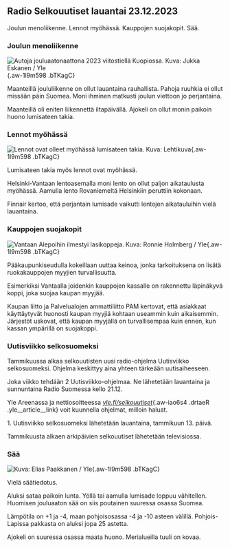 ## Radio Selkouutiset lauantai 23.12.2023

Joulun menoliikenne. Lennot myöhässä. Kauppojen suojakopit. Sää.

### Joulun menoliikenne

![Autoja jouluaatonaattona 2023 viitostiellä Kuopiossa. Kuva: Jukka Eskanen / Yle](https://images.cdn.yle.fi/image/upload/c_crop,h_2268,w_4031,x_0,y_231/ar_1.7777777777777777,c_fill,g_faces,h_675,w_1200/dpr_1.0/q_auto:eco/f_auto/fl_lossy/v1703332693/39-12200786586ca7511c4c){.aw-1l9m598 .bTKagC}

Maanteillä joululiikenne on ollut lauantaina rauhallista. Pahoja ruuhkia ei ollut missään päin Suomea. Moni ihminen matkusti joulun viettoon jo perjantaina.

Maanteillä oli eniten liikennettä iltapäivällä. Ajokeli on ollut monin paikoin huono lumisateen takia.

### Lennot myöhässä

![Lennot ovat olleet myöhässä lumisateen takia. Kuva: Lehtikuva](https://images.cdn.yle.fi/image/upload/c_crop,h_2874,w_5110,x_0,y_119/ar_1.7777777777777777,c_fill,g_faces,h_675,w_1200/dpr_1.0/q_auto:eco/f_auto/fl_lossy/v1703245066/39-1219830658573a0aee81){.aw-1l9m598 .bTKagC}

Lumisateen takia myös lennot ovat myöhässä.

Helsinki-Vantaan lentoasemalla moni lento on ollut paljon aikataulusta myöhässä. Aamulla lento Rovaniemeltä Helsinkiin peruttiin kokonaan.

Finnair kertoo, että perjantain lumisade vaikutti lentojen aikatauluihin vielä lauantaina.

### Kauppojen suojakopit

![ Vantaan Alepoihin ilmestyi lasikoppeja. Kuva: Ronnie Holmberg / Yle](https://images.cdn.yle.fi/image/upload/c_crop,h_3375,w_6000,x_0,y_125/ar_1.7777777777777777,c_fill,g_faces,h_675,w_1200/dpr_1.0/q_auto:eco/f_auto/fl_lossy/v1703173362/39-121947165845ad3b51cb){.aw-1l9m598 .bTKagC}

Pääkaupunkiseudulla kokeillaan uuttaa keinoa, jonka tarkoituksena on lisätä ruokakauppojen myyjien turvallisuutta.

Esimerkiksi Vantaalla joidenkin kauppojen kassalle on rakennettu läpinäkyvä koppi, joka suojaa kaupan myyjää.

Kaupan liitto ja Palvelualojen ammattiliitto PAM kertovat, että asiakkaat käyttäytyvät huonosti kaupan myyjiä kohtaan useammin kuin aikaisemmin. Järjestöt uskovat, että kaupan myyjällä on turvallisempaa kuin ennen, kun kassan ympärillä on suojakoppi.

### Uutisviikko selkosuomeksi

Tammikuussa alkaa selkouutisten uusi radio-ohjelma Uutisviikko selkosuomeksi. Ohjelma keskittyy aina yhteen tärkeään uutisaiheeseen.

Joka viikko tehdään 2 Uutisviikko-ohjelmaa. Ne lähetetään lauantaina ja sunnuntaina Radio Suomessa kello 21.12.

Yle Areenassa ja nettiosoitteessa [*yle.fi/selkouutiset*](http://yle.fi/selkouutiset){.aw-iao6s4 .drtaeR .yle__article__link} voit kuunnella ohjelmat, milloin haluat.

1\. Uutisviikko selkosuomeksi lähetetään lauantaina, tammikuun 13. päivä.

Tammikuusta alkaen arkipäivien selkouutiset lähetetään televisiossa.

### Sää

![ Kuva: Elias Paakkanen / Yle](https://images.cdn.yle.fi/image/upload/c_crop,h_1080,w_1919,x_0,y_0/ar_1.7777777777777777,c_fill,g_faces,h_675,w_1200/dpr_1.0/q_auto:eco/f_auto/fl_lossy/v1703254046/39-1219957658597fe4b26c){.aw-1l9m598 .bTKagC}

Vielä säätiedotus.

Aluksi sataa paikoin lunta. Yöllä tai aamulla lumisade loppuu vähitellen. Huomisen jouluaaton sää on siis poutainen suuressa osassa Suomea.

Lämpötila on +1 ja -4, maan pohjoisosassa -4 ja -10 asteen välillä. Pohjois-Lapissa pakkasta on aluksi jopa 25 astetta.

Ajokeli on suuressa osassa maata huono. Merialueilla tuuli on kovaa.
